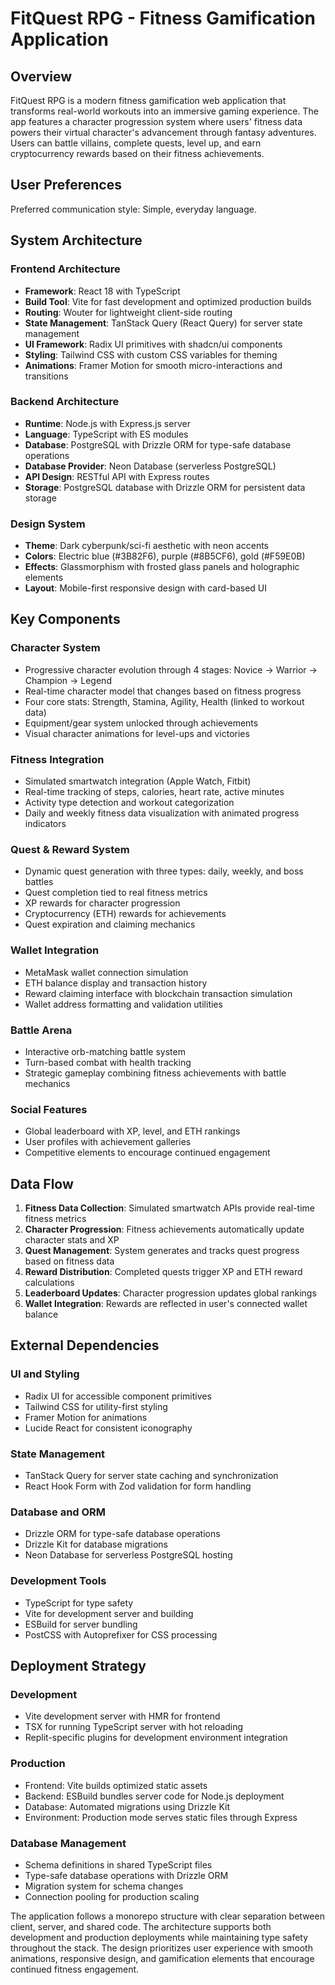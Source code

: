 # FitQuest RPG - Fitness Gamification Application

## Overview

FitQuest RPG is a modern fitness gamification web application that transforms real-world workouts into an immersive gaming experience. The app features a character progression system where users' fitness data powers their virtual character's advancement through fantasy adventures. Users can battle villains, complete quests, level up, and earn cryptocurrency rewards based on their fitness achievements.

## User Preferences

Preferred communication style: Simple, everyday language.

## System Architecture

### Frontend Architecture
- **Framework**: React 18 with TypeScript
- **Build Tool**: Vite for fast development and optimized production builds
- **Routing**: Wouter for lightweight client-side routing
- **State Management**: TanStack Query (React Query) for server state management
- **UI Framework**: Radix UI primitives with shadcn/ui components
- **Styling**: Tailwind CSS with custom CSS variables for theming
- **Animations**: Framer Motion for smooth micro-interactions and transitions

### Backend Architecture
- **Runtime**: Node.js with Express.js server
- **Language**: TypeScript with ES modules
- **Database**: PostgreSQL with Drizzle ORM for type-safe database operations
- **Database Provider**: Neon Database (serverless PostgreSQL)
- **API Design**: RESTful API with Express routes
- **Storage**: PostgreSQL database with Drizzle ORM for persistent data storage

### Design System
- **Theme**: Dark cyberpunk/sci-fi aesthetic with neon accents
- **Colors**: Electric blue (#3B82F6), purple (#8B5CF6), gold (#F59E0B)
- **Effects**: Glassmorphism with frosted glass panels and holographic elements
- **Layout**: Mobile-first responsive design with card-based UI

## Key Components

### Character System
- Progressive character evolution through 4 stages: Novice → Warrior → Champion → Legend
- Real-time character model that changes based on fitness progress
- Four core stats: Strength, Stamina, Agility, Health (linked to workout data)
- Equipment/gear system unlocked through achievements
- Visual character animations for level-ups and victories

### Fitness Integration
- Simulated smartwatch integration (Apple Watch, Fitbit)
- Real-time tracking of steps, calories, heart rate, active minutes
- Activity type detection and workout categorization
- Daily and weekly fitness data visualization with animated progress indicators

### Quest & Reward System
- Dynamic quest generation with three types: daily, weekly, and boss battles
- Quest completion tied to real fitness metrics
- XP rewards for character progression
- Cryptocurrency (ETH) rewards for achievements
- Quest expiration and claiming mechanics

### Wallet Integration
- MetaMask wallet connection simulation
- ETH balance display and transaction history
- Reward claiming interface with blockchain transaction simulation
- Wallet address formatting and validation utilities

### Battle Arena
- Interactive orb-matching battle system
- Turn-based combat with health tracking
- Strategic gameplay combining fitness achievements with battle mechanics

### Social Features
- Global leaderboard with XP, level, and ETH rankings
- User profiles with achievement galleries
- Competitive elements to encourage continued engagement

## Data Flow

1. **Fitness Data Collection**: Simulated smartwatch APIs provide real-time fitness metrics
2. **Character Progression**: Fitness achievements automatically update character stats and XP
3. **Quest Management**: System generates and tracks quest progress based on fitness data
4. **Reward Distribution**: Completed quests trigger XP and ETH reward calculations
5. **Leaderboard Updates**: Character progression updates global rankings
6. **Wallet Integration**: Rewards are reflected in user's connected wallet balance

## External Dependencies

### UI and Styling
- Radix UI for accessible component primitives
- Tailwind CSS for utility-first styling
- Framer Motion for animations
- Lucide React for consistent iconography

### State Management
- TanStack Query for server state caching and synchronization
- React Hook Form with Zod validation for form handling

### Database and ORM
- Drizzle ORM for type-safe database operations
- Drizzle Kit for database migrations
- Neon Database for serverless PostgreSQL hosting

### Development Tools
- TypeScript for type safety
- Vite for development server and building
- ESBuild for server bundling
- PostCSS with Autoprefixer for CSS processing

## Deployment Strategy

### Development
- Vite development server with HMR for frontend
- TSX for running TypeScript server with hot reloading
- Replit-specific plugins for development environment integration

### Production
- Frontend: Vite builds optimized static assets
- Backend: ESBuild bundles server code for Node.js deployment
- Database: Automated migrations using Drizzle Kit
- Environment: Production mode serves static files through Express

### Database Management
- Schema definitions in shared TypeScript files
- Type-safe database operations with Drizzle ORM
- Migration system for schema changes
- Connection pooling for production scaling

The application follows a monorepo structure with clear separation between client, server, and shared code. The architecture supports both development and production deployments while maintaining type safety throughout the stack. The design prioritizes user experience with smooth animations, responsive design, and gamification elements that encourage continued fitness engagement.